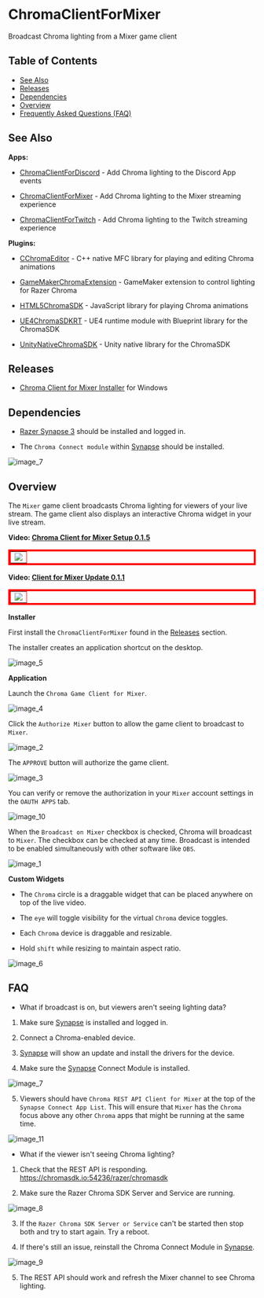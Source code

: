 # ChromaClientForMixer
Broadcast Chroma lighting from a Mixer game client

## Table of Contents

* [See Also](#see-also)
* [Releases](#releases)
* [Dependencies](#dependencies)
* [Overview](#overview)
* [Frequently Asked Questions (FAQ)](#faq)

## See Also

**Apps:**

- [ChromaClientForDiscord](https://github.com/tgraupmann/ChromaDiscordApp) - Add Chroma lighting to the Discord App events

- [ChromaClientForMixer](https://github.com/tgraupmann/ChromaClientForMixer) - Add Chroma lighting to the Mixer streaming experience

- [ChromaClientForTwitch](https://github.com/tgraupmann/ChromaTwitchExtension) - Add Chroma lighting to the Twitch streaming experience

**Plugins:**

- [CChromaEditor](https://github.com/RazerOfficial/CChromaEditor) - C++ native MFC library for playing and editing Chroma animations

- [GameMakerChromaExtension](https://github.com/RazerOfficial/GameMakerChromaExtension) - GameMaker extension to control lighting for Razer Chroma

- [HTML5ChromaSDK](https://github.com/RazerOfficial/HTML5ChromaSDK) - JavaScript library for playing Chroma animations

- [UE4ChromaSDKRT](https://github.com/RazerOfficial/UE4ChromaSDKRT) - UE4 runtime module with Blueprint library for the ChromaSDK

- [UnityNativeChromaSDK](https://github.com/RazerOfficial/UnityNativeChromaSDK) - Unity native library for the ChromaSDK

## Releases

* [Chroma Client for Mixer Installer](https://github.com/tgraupmann/ChromaClientForMixer/releases) for Windows

## Dependencies

* [Razer Synapse 3](https://www.razer.com/synapse-3) should be installed and logged in.

* The `Chroma Connect module` within [Synapse](https://www.razer.com/synapse-3) should be installed.

![image_7](images/image_7.png)

## Overview

The `Mixer` game client broadcasts Chroma lighting for viewers of your live stream. The game client also displays an interactive Chroma widget in your live stream.


**Video: [Chroma Client for Mixer Setup 0.1.5](https://www.youtube.com/watch?v=C_F707rHlO4)**

<table border="4" bordercolor="red"><tr><td>
<a target="_blank" href="https://www.youtube.com/watch?v=C_F707rHlO4"><img src="https://img.youtube.com/vi/C_F707rHlO4/0.jpg"/></a>
</td></tr></table>


**Video: [Client for Mixer Update 0.1.1](https://www.youtube.com/watch?v=5FDDv0XqjrM)**

<table border="4" bordercolor="red"><tr><td>
<a target="_blank" href="https://www.youtube.com/watch?v=5FDDv0XqjrM"><img src="https://img.youtube.com/vi/5FDDv0XqjrM/0.jpg"/></a>
</td></tr></table>


**Installer**

First install the `ChromaClientForMixer` found in the [Releases](#releases) section.

The installer creates an application shortcut on the desktop.

![image_5](images/image_5.png)

**Application**

Launch the `Chroma Game Client for Mixer`.

![image_4](images/image_4.png)

Click the `Authorize Mixer` button to allow the game client to broadcast to `Mixer`.

![image_2](images/image_2.png)

The `APPROVE` button will authorize the game client.

![image_3](images/image_3.png)

You can verify or remove the authorization in your `Mixer` account settings in the `OAUTH APPS` tab.

![image_10](images/image_10.png)

When the `Broadcast on Mixer` checkbox is checked, Chroma will broadcast to `Mixer`. The checkbox can be checked at any time. Broadcast is intended to be enabled simultaneously with other software like `OBS`.

![image_1](images/image_1.png)

**Custom Widgets**

* The `Chroma` circle is a draggable widget that can be placed anywhere on top of the live video.

* The `eye` will toggle visibility for the virtual `Chroma` device toggles.

* Each `Chroma` device is draggable and resizable.

* Hold `shift` while resizing to maintain aspect ratio.

![image_6](images/image_6.png)

## FAQ ##

* What if broadcast is on, but viewers aren't seeing lighting data?

1. Make sure [Synapse](https://www.razer.com/synapse-3) is installed and logged in.

2. Connect a Chroma-enabled device.

3. [Synapse](https://www.razer.com/synapse-3) will show an update and install the drivers for the device.

4. Make sure the [Synapse](https://www.razer.com/synapse-3) Connect Module is installed.

![image_7](images/image_7.png)

5. Viewers should have `Chroma REST API Client for Mixer` at the top of the `Synapse Connect App List`. This will ensure that `Mixer` has the `Chroma` focus above any other `Chroma` apps that might be running at the same time.

![image_11](images/image_11.png)

* What if the viewer isn't seeing Chroma lighting?

1. Check that the REST API is responding. https://chromasdk.io:54236/razer/chromasdk

2. Make sure the Razer Chroma SDK Server and Service are running.

![image_8](images/image_8.png)

3. If the `Razer Chroma SDK Server or Service` can't be started then stop both and try to start again. Try a reboot.

4. If there's still an issue, reinstall the Chroma Connect Module in [Synapse](https://www.razer.com/synapse-3).

![image_9](images/image_9.png)

5. The REST API should work and refresh the Mixer channel to see Chroma lighting.
